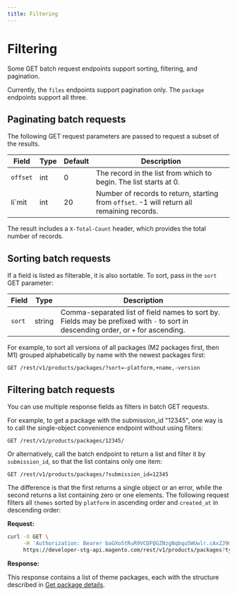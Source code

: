 ```yaml
---
title: Filtering
---
```


# Filtering

Some GET batch request endpoints support sorting, filtering, and pagination.

Currently, the `files` endpoints support pagination only. The `package` endpoints support all three.

## Paginating batch requests

The following GET request parameters are passed to request a subset of the results.

|Field|Type|Default|Description|
|-----|----|-------|-----------|
|`offset`|int|0|The record in the list from which to begin. The list starts at 0.|
|li`mit|int|20|Number of records to return, starting from `offset`. -1 will return all remaining records.|

The result includes a `X-Total-Count` header, which provides the total number of records.

## Sorting batch requests

If a field is listed as filterable, it is also sortable. To sort, pass in the `sort` GET parameter:

|Field|Type|Description|
|-----|----|-----------|
|`sort`|string|Comma-separated list of field names to sort by. Fields may be prefixed with `-` to sort in descending order, or `+` for ascending.|

For example, to sort all versions of all packages (M2 packages first, then M1)
grouped alphabetically by name with the newest packages first:

```http
GET /rest/v1/products/packages/?sort=-platform,+name,-version
```

## Filtering batch requests

You can use multiple response fields as filters in batch GET requests.

For example, to get a package with the submission_id "12345", one way is
to call the single-object convenience endpoint without using filters:

```http
GET /rest/v1/products/packages/12345/
```

Or alternatively, call the batch endpoint to return a list and filter it by `submission_id`,
so that the list contains only one item:

```http
GET /rest/v1/products/packages/?submission_id=12345
```

The difference is that the first returns a single object or an error, while the second returns a list containing zero or one elements.
The following request filters all `themes` sorted by `platform` in ascending order and `created_at` in descending order:

**Request:**

```bash
curl -X GET \
     -H 'Authorization: Bearer baGXoStRuR9VCDFQGZNzgNqbqu5WUwlr.cAxZJ9m22Le7' \
     https://developer-stg-api.magento.com/rest/v1/products/packages?type=theme&sort=+platform,-created_at
```

**Response:**

This response contains a list of theme packages, each with the structure described in [Get package details](packages.md#get-package-details).
